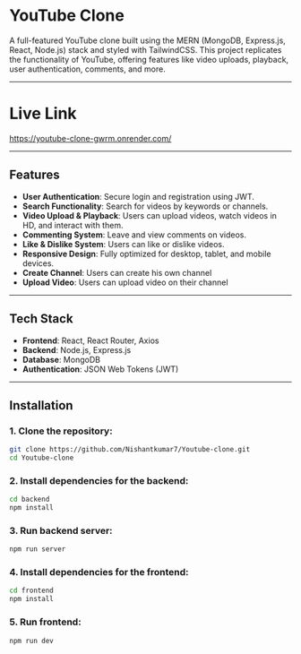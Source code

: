 # YouTube Clone

A full-featured YouTube clone built using the MERN (MongoDB, Express.js, React, Node.js) stack and styled with TailwindCSS. This project replicates the functionality of YouTube, offering features like video uploads, playback, user authentication, comments, and more.

---

# Live Link
https://youtube-clone-gwrm.onrender.com/

---

## Features

* **User Authentication**: Secure login and registration using JWT.
* **Search Functionality**: Search for videos by keywords or channels.
* **Video Upload & Playback**: Users can upload videos, watch videos in HD, and interact with them.
* **Commenting System**: Leave and view comments on videos.
* **Like & Dislike System**: Users can like or dislike videos.
* **Responsive Design**: Fully optimized for desktop, tablet, and mobile devices.
* **Create Channel**: Users can create his own channel
* **Upload Video**: Users can upload video on their channel

---

## Tech Stack

* **Frontend**:  React, React Router, Axios
* **Backend**: Node.js, Express.js
* **Database**: MongoDB
* **Authentication**: JSON Web Tokens (JWT)

---

## Installation

### 1. Clone the repository:
 ```bash
git clone https://github.com/Nishantkumar7/Youtube-clone.git
cd Youtube-clone
 ```
### 2. Install dependencies for the backend:
```bash
cd backend
npm install
```
### 3. Run backend server:
```bash
npm run server
```
### 4. Install dependencies for the frontend:
```bash
cd frontend
npm install
```
### 5. Run frontend:
```bash
npm run dev
```
